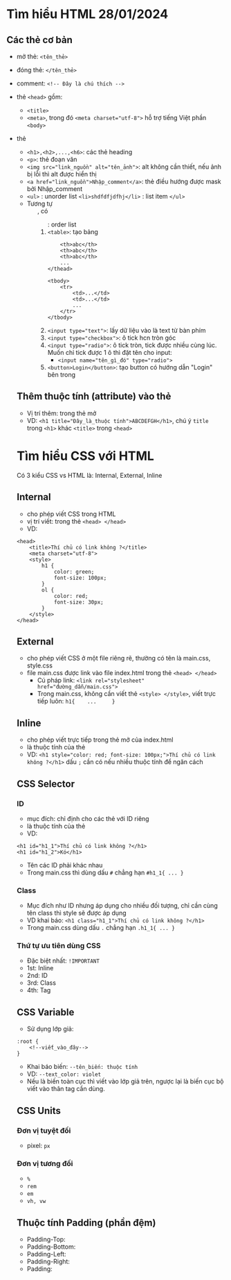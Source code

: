 # Tìm hiểu HTML 28/01/2024

## Các thẻ cơ bản
- mở thẻ: ```<tên_thẻ>```
- đóng thẻ: ```</tên_thẻ>```
- comment: ```<!-- Đây là chú thích -->```

- thẻ ```<head>``` gồm:
	+ ```<title>```
	+ ```<meta>```, trong đó ```<meta charset="utf-8">```  hỗ trợ tiếng Việt phần ```<body>```
- thẻ <body>
	+ ```<h1>,<h2>,...,<h6>```: các thẻ heading
	+ ```<p>```: thẻ đoạn văn
	+ ```<img src="link_nguồn" alt="tên_ảnh">```: alt không cần thiết, nếu ảnh bị lỗi thì alt được hiển thị
	+ ```<a href="link_nguồn">Nhập_comment</a>```: thẻ điều hướng được mask bởi Nhập_comment
	+ ```<ul>```									: unorder list
		```<li>shdfdfjdfhj</li>```				: list item
      ```</ul>```
	+ Tương tự <ul>, có <ol>: order list
	+ ```<table>```: tạo bảng
		```<thead>: đề mục của bảng
			<th>abc</th>
			<th>abc</th>	
			<th>abc</th>
			...
		</thead>
		
		<tbody>
			<tr>
				<td>...</td>
				<td>...</td>
				...
			</tr>
		</tbody>
		```
	+ ```<input type="text">```: lấy dữ liệu vào là text từ bàn phím
	+ ```<input type="checkbox">```: ô tick hcn tròn góc
	+ ```<input type="radio">```:	ô tick tròn, tick được nhiều cùng lúc. Muốn chỉ tick được 1 ô thì đặt tên cho input:
		+ ```<input name="tên_gì_đó" type="radio">```
	+ ```<button>Login</button>```: tạo button có hướng dẫn "Login" bên trong
	
## Thêm thuộc tính (attribute) vào thẻ
- Vị trí thêm: trong thẻ mở
- VD: ```<h1 title="Đây_là_thuộc tính">ABCDEFGH</h1>```, chú ý ```title``` trong ```<h1>``` khác ```<title>``` trong ```<head>```

# Tìm hiểu CSS với HTML
Có 3 kiểu CSS vs HTML là: Internal, External, Inline
## Internal
- cho phép viết CSS trong HTML
- vị trí viết: trong thẻ ```<head> </head>```
- VD:
```
<head>
	<title>Thí chủ có link không ?</title>
	<meta charset="utf-8">
	<style>
		h1 {
			color: green;
			font-size: 100px;
		}
		ol {
			color: red;
			font-size: 30px;
		}
	</style>
</head>
```

## External
- cho phép viết CSS ở một file riêng rẽ, thường có tên là main.css, style.css
- file main.css được link vào file index.html trong thẻ ```<head> </head>```
	+ Cú pháp link: ```<link rel="stylesheet" href="đường_dẫn/main.css">```
	+ Trong main.css, không cần viết thẻ ```<style> </style>```, viết trực tiếp luôn: ```h1{	...		}```

## Inline
- cho phép viết trực tiếp trong thẻ mở của index.html
- là thuộc tính của thẻ
- VD: ```<h1 style="color: red; font-size: 100px;">Thí chủ có link không ?</h1>```
dấu ```;``` cần có nếu nhiều thuộc tính để ngăn cách

## CSS Selector

### ID
- mục đích: chỉ định cho các thẻ với ID riêng
- là thuộc tính của thẻ
- VD:
```
<h1 id="h1_1">Thí chủ có link không ?</h1>
<h1 id="h1_2">Kó</h1>
```
- Tên các ID phải khác nhau
- Trong main.css thì dùng dấu ```#``` chẳng hạn ```#h1_1{ ... }```

### Class
- Mục đích như ID nhưng áp dụng cho nhiều đối tượng, chỉ cần cùng tên class thì style sẽ được áp dụng
- VD khai báo: ```<h1 class="h1_1">Thí chủ có link không ?</h1>```
- Trong main.css dùng dấu ```.``` chẳng hạn ```.h1_1{ ... }```

### Thứ tự ưu tiên dùng CSS
- Đặc biệt nhất: ```!IMPORTANT```
- 1st: Inline
- 2nd: ID
- 3rd: Class
- 4th: Tag

## CSS Variable
- Sử dụng lớp giả:
```
:root {
	<!--viết_vào_đây-->
}
```
- Khai báo biến: ```--tên_biến: thuộc tính```
- VD: ```--text_color: violet```
- Nếu là biến toàn cục thì viết vào lớp giả trên, ngược lại là biến cục bộ viết vào thân tag cần dùng.

## CSS Units
### Đơn vị tuyệt đối

- pixel: ```px```

### Đơn vị tương đối
- ```%```
- ```rem```
- ```em```
- ```vh, vw```

## Thuộc tính Padding (phần đệm)
- Padding-Top:
- Padding-Bottom:
- Padding-Left:
- Padding-Right:
- Padding: